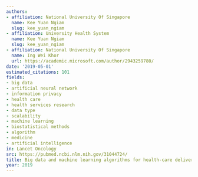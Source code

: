 ```yaml
---
authors:
- affiliation: National University Of Singapore
  name: Kee Yuan Ngiam
  slug: kee_yuan_ngiam
- affiliation: University Health System
  name: Kee Yuan Ngiam
  slug: kee_yuan_ngiam
- affiliation: National University Of Singapore
  name: Ing Wei Khor
  url: https://academic.microsoft.com/author/2943259780/
date: '2019-05-01'
estimated_citations: 101
fields:
- big data
- artificial neural network
- information privacy
- health care
- health services research
- data type
- scalability
- machine learning
- biostatistical methods
- algorithm
- medicine
- artificial intelligence
in: Lancet Oncology
src: https://pubmed.ncbi.nlm.nih.gov/31044724/
title: Big data and machine learning algorithms for health-care delivery
year: 2019
---
```

